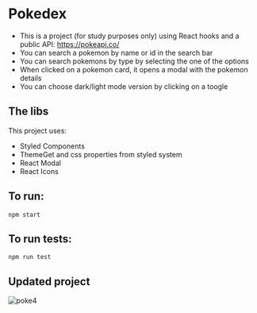 # Pokedex 

- This is a project (for study purposes only) using React hooks and a public API: https://pokeapi.co/
- You can search a pokemon by name or id in the search bar
- You can search pokemons by type by selecting the one of the options
- When clicked on a pokemon card, it opens a modal with the pokemon details
- You can choose dark/light mode version by clicking on a toogle

## The libs
This project uses:

- Styled Components
- ThemeGet and css properties from styled system
- React Modal
- React Icons

## To run:
``` npm start ```

## To run tests:
``` npm run test ```

## Updated project
![poke4](https://user-images.githubusercontent.com/62312328/174865118-7fc7187c-717a-4c57-9d33-7254103f1fe1.gif)
